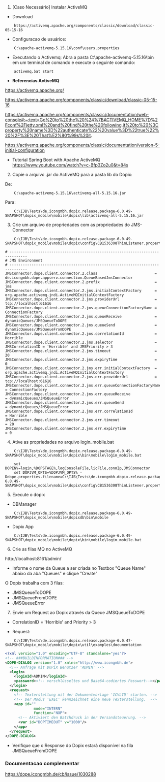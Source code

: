 1. [Caso Necessário] Instalar ActiveMQ

- Download 
~~~
    https://activemq.apache.org/components/classic/download/classic-05-15-16
~~~

- Configuracao de usuários: 
~~~
    C:\apache-activemq-5.15.16\conf\users.properties
~~~

- Executando o Activemq: Abra a pasta C:\apache-activemq-5.15.16\bin em um terminal de comando e execute o seguinte comando: 
~~~
    activemq.bat start
~~~


- **Referencias ActiveMQ** 

https://activemq.apache.org/

https://activemq.apache.org/components/classic/download/classic-05-15-16

https://activemq.apache.org/components/classic/documentation/web-console#:~:text=Go%20to%20the%20%24%7BACTIVEMQ_HOME%7D%2Fconf%2Fjetty.xml%20and%20find%20the%20following,it%20to%20%3Cproperty%20name%3D%22authenticate%22%20value%3D%22true%22%20%2F%3E%20That%E2%80%99s%20it.

https://activemq.apache.org/components/classic/documentation/version-5-initial-configuration

- Tutorial Spring Boot  with Apache ActiveMQ
https://www.youtube.com/watch?v=c-Bfp3Zo2u0&t=84s


2. Copie o arquivo .jar do ActiveMQ para a pasta lib do Dopix:

De:
~~~
    C:\apache-activemq-5.15.16\activemq-all-5.15.16.jar
~~~

Para:
~~~
    C:\IJB\Tests\de.icongmbh.dopix.release.package-6.0.49-SNAPSHOT\dopix_mobile\mobile\dopix\lib\activemq-all-5.15.16.jar
~~~


3. Crie um arquivo de propriedades com as propriedades do JMS-Connector 

~~~
    C:\IJB\Tests\de.icongmbh.dopix.release.package-6.0.49-SNAPSHOT\dopix_mobile\mobile\dopix\config\CB1536308ThinListener.properties
~~~

~~~
# ------------------------------------------------------------------------------
# JMS Environment
# ------------------------------------------------------------------------------
JMSConnector.dope.client.connector.2.class                          = de.icongmbh.dope.appserv.connection.QueueBasedJmsConnector
JMSConnector.dope.client.connector.2.prefix                         = jms
JMSConnector.dope.client.connector.2.jms.initialContextFactory      = org.apache.activemq.jndi.ActiveMQInitialContextFactory
JMSConnector.dope.client.connector.2.jms.providerUrl                = tcp://localhost:61616
JMSConnector.dope.client.connector.2.jms.queueConnectionFactoryName = ConnectionFactory
JMSConnector.dope.client.connector.2.jms.queueReceive               = dynamicQueues/JMSQueueToDOPE
JMSConnector.dope.client.connector.2.jms.queueSend                  = dynamicQueues/JMSQueueFromDOPE
JMSConnector.dope.client.connector.2.jms.correlationId              = Horrible
JMSConnector.dope.client.connector.2.jms.selector                   = JMSCorrelationID = 'Horrible' and JMSPriority > 3
JMSConnector.dope.client.connector.2.jms.timeout                    = 20
JMSConnector.dope.client.connector.2.jms.expiryTime                 = 0
JMSConnector.dope.client.connector.2.jms.err.initialContextFactory  = org.apache.activemq.jndi.ActiveMQInitialContextFactory
JMSConnector.dope.client.connector.2.jms.err.providerUrl            = tcp://localhost:61616
JMSConnector.dope.client.connector.2.jms.err.queueConnectionFactoryName = ConnectionFactory
JMSConnector.dope.client.connector.2.jms.err.queueReceive               = dynamicQueues/JMSQueueError
JMSConnector.dope.client.connector.2.jms.err.queueSend                  = dynamicQueues/JMSQueueError
JMSConnector.dope.client.connector.2.jms.err.correlationId              = Horrible
JMSConnector.dope.client.connector.2.jms.err.timeout                    = 20
JMSConnector.dope.client.connector.2.jms.err.expiryTime                 = 0   
~~~

4. Ative as propriedades no arquivo login_mobile.bat
~~~
    C:\IJB\Tests\de.icongmbh.dopix.release.package-6.0.49-SNAPSHOT\dopix_mobile\mobile\dopix\bin\mobile\login_mobile.bat
~~~

~~~
    set DOPENV=login,%DOPSTAGE%,logConsoleFile,licFile,connIp,JMSConnector
    set DOPJVM_OPTS=%DOPJVM_OPTS% -Ddope.properties.filename=C:\IJB\Tests\de.icongmbh.dopix.release.package-6.0.49-SNAPSHOT\dopix_mobile\mobile\dopix\config\CB1536308ThinListener.properties
~~~

5. Execute o dopix 

- DBManager 
~~~
    C:\IJB\Tests\de.icongmbh.dopix.release.package-6.0.49-SNAPSHOT\dopix_mobile\mobile\dopixdb\bin\mobile
~~~

- Dopix App 
~~~
    C:\IJB\Tests\de.icongmbh.dopix.release.package-6.0.49-SNAPSHOT\dopix_mobile\mobile\dopix\bin\mobile\login_mobile.bat
~~~


6. Crie as filas MQ no ActiveMQ

http://localhost:8161/admin/

- Informe o nome da Queue a ser criada no Textbox "Queue Name" abaixo da aba "Queues" e clique "Create"

O Dopix trabalha com 3 filas:

- JMSQueueToDOPE
- JMSQueueFromDOPE
- JMSQueueError

7. Envie um Request ao Dopix através da Queue JMSQueueToDOPE

- CorrelationID = 'Horrible' and Priority > 3

- Request: 
~~~
    C:\IJB\Tests\de.icongmbh.dopix.release.package-6.0.47-SNAPSHOT\dopix_mobile\mobile\dopix\util\examples\documentation
~~~

~~~XML
<?xml version="1.0" encoding="UTF-8" standalone="yes"?>
<!-- ###BUILDINFORMATION### -->
<DOPE-DIALOG version="1.0" xmlns="http://www.icongmbh.de">
  <!-- Anfrage mit DOPiX Benutzer 'ADMIN' -->
  <login>
    <loginId>ADMIN</loginId>
    <password><!-- verschlüsseltes und Base64-codiertes Passwort--></password>
  </login>
  <request>
    <!-- Texterstellung mit der Dokumentvorlage 'ICVLTD' starten. -->
    <!-- Der Modus 'EXEC' kennzeichnet eine neue Texterstellung.  -->
    <app id=""
             mode="INTERN"
			 function="NOP">
      <!-- Aktiviert den Batchdruck in der Versandsteuerung. -->
      <var id="DOPTIMEOUT" v="1000"/>
    </app>
  </request>
</DOPE-DIALOG>
~~~

- Verifique que o Response do Dopix estará disponível na fila JMSQueueFromDOPE



### Documentacao complementar 
https://dope.icongmbh.de/cb/issue/1030288